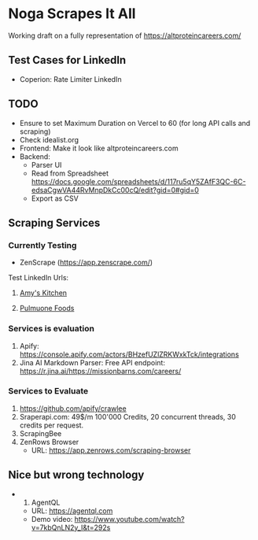 # Noga Scrapes It All

Working draft on a fully representation of https://altproteincareers.com/

## Test Cases for LinkedIn

- Coperion: Rate Limiter LinkedIn

## TODO

- Ensure to set Maximum Duration on Vercel to 60 (for long API calls and scraping)
- Check idealist.org
- Frontend: Make it look like altproteincareers.com
- Backend:
  - Parser UI
  - Read from Spreadsheet https://docs.google.com/spreadsheets/d/117ru5qY5ZAfF3QC-6C-edsaCgwVA44RvMnpDkCc00cQ/edit?gid=0#gid=0
  - Export as CSV

## Scraping Services

### Currently Testing

- ZenScrape (https://app.zenscrape.com/)

Test LinkedIn Urls:

1. [Amy's Kitchen](https://www.linkedin.com/jobs/search/?currentJobId=4049677943&f_C=34358&geoId=92000000&origin=COMPANY_PAGE_JOBS_CLUSTER_EXPANSION&originToLandingJobPostings=4049677943%2C4052867861%2C4019409912%2C4049692986%2C4061912020%2C4057230090%2C4040091593%2C3994082416%2C4063306773)

2. [Pulmuone Foods](https://www.linkedin.com/jobs/search/?currentJobId=4054964044&f_C=1318584&geoId=92000000&origin=COMPANY_PAGE_JOBS_CLUSTER_EXPANSION&originToLandingJobPostings=4054964044%2C4040856705%2C4060223759%2C4040861611%2C4070140186%2C4065929319%2C4045539869%2C4065929258%2C4060225094)

### Services is evaluation

1. Apify: https://console.apify.com/actors/BHzefUZlZRKWxkTck/integrations
2. Jina AI Markdown Parser: Free API endpoint: https://r.jina.ai/https://missionbarns.com/careers/

### Services to Evaluate

1. https://github.com/apify/crawlee
2. Sraperapi.com: 49$/m 100'000 Credits, 20 concurrent threads, 30 credits per request.
3. ScrapingBee
4. ZenRows Browser
   - URL: https://app.zenrows.com/scraping-browser

## Nice but wrong technology

- 1. AgentQL
  - URL: https://agentql.com
  - Demo video: https://www.youtube.com/watch?v=7kbQnLN2y_I&t=292s
